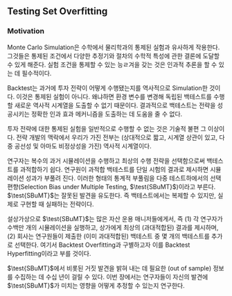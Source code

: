 ## Testing Set Overfitting

### Motivation

Monte Carlo Simulation은 수학에서 물리학과의 통제된 실험과 유사하게 작용한다. 
그것들은 통제된 조건에서 다양한 추정기와 절차의 수학적 특성에 관한 결론에 도달할 수 있게 해준다.
실험 조건을 통제할 수 있는 능ㄹ겨을 갖는 것은 인과적 추론을 할 수 있는 데 필수적이다.

Backtest는 과거에 투자 전략이 어떻게 수행됐는지를 역사적으로 Simulation한 것이다. 이것은 통제된 실험이 아니다.
왜냐하면 환경 변수를 변경해 독립된 백테스트를 수행할 새로운 역사적 시계열을 도출할 수 없기 때문이다.
결과적으로 백테스트는 전략을 성공시키는 정확한 인과 효과 메커니즘을 도출하는 데 도움을 줄 수 없다.

투자 전략에 대한 통제된 실험을 일반적으로 수행할 수 없는 것은 기술적 불편 그 이상이다.
전략 개발의 맥락에서 우리가 가진 전부는 (상대적으로 짧고, 시계열 상관이 있고, 다중 공선성 및 아마도 비정상성을 가진) 역사적 시계열이다.

연구자는 복수의 과거 시뮬레이션을 수행하고 최상의 수행 전략을 선택함으로써 백테스트를 과적합하기 쉽다.
연구원이 과적합 백테스트를 단일 시험의 결과로 제시하면 시뮬레이션 성과가 부풀려 진다.
이러한 형태의 통계적 부풀림을 다중 테스트하에서의 선택 편향(Selection Bias under Multiple Testing, $\test{SBuMT}$)이라고 부른다.
$\test{SBuMT}$는 잘못된 발견을 유도한다.
즉 백테스트에서는 복제할 수 있지만, 실제로 구현할 때 실패하는 전략이다.

설상가상으로 $\test{SBuMT}$는 많은 자산 운용 매니저들에게서, 즉 (1) 각 연구자가 수백만 개의 시뮬레이션을 실행하고, 상가에게 최상의 (과대적합된) 결과를 제시하며,
(2) 회사는 연구원들이 제출한 (이미 과대적합된) 백테스트 중 몇 개의 백테스트를 추가로 선택한다. 여기서 Backtest Overfitting과 구별하고자 이를 Backtest Hyperfitting이라고 부를 것이다.

$\test{SBuMT}$에서 비롯된 거짓 발견을 밝혀 내는 데 필요한 (out of sample) 정보를 수집하는 데 수십 년이 걸릴 수 있다. 
이번 장에서는 연구자들이 자신의 발견에 $\test{SBuMT}$가 미치는 영향을 어떻게 추정할 수 있는지 연구한다.